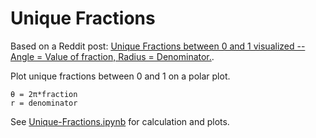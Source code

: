 # Unique Fractions

Based on a Reddit post: [Unique Fractions between 0 and 1 visualized -- Angle = Value of fraction, Radius = Denominator.](https://www.reddit.com/r/math/comments/8j5vjx/oc_ver_2_unique_fractions_between_0_and_1/).

Plot unique fractions between 0 and 1 on a polar plot.

```
θ = 2π*fraction
r = denominator
```

See [Unique-Fractions.ipynb](Unique-Fractions.ipynb) for calculation and plots.

